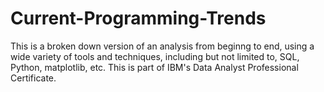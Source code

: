 # Current-Programming-Trends
This is a broken down version of an analysis from beginng to end, using a wide variety of tools and techniques, including but not limited to, SQL, Python, matplotlib, etc. This is part of IBM's Data Analyst Professional Certificate.
